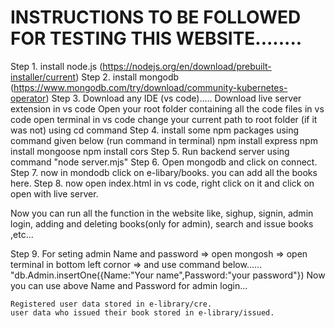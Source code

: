 # INSTRUCTIONS TO BE FOLLOWED FOR TESTING THIS WEBSITE........

Step 1. install node.js (https://nodejs.org/en/download/prebuilt-installer/current)
Step 2. install mongodb (https://www.mongodb.com/try/download/community-kubernetes-operator)
Step 3. Download any IDE (vs code).....
Download live server extension in vs code
Open your root folder containing all the code files in vs code
open terminal in vs code
change your current path to root folder (if it was not) using cd command
Step 4. install some npm packages using command given below (run command in terminal)
npm install express
npm install mongoose
npm install cors
Step 5. Run backend server using command "node server.mjs"
Step 6. Open mongodb and click on connect.
Step 7. now in mondodb click on e-libary/books. you can add all the books here.
Step 8. now open index.html in vs code, right click on it and click on open with live server.

Now you can run all the function in the website like, sighup, signin, admin login, adding and deleting books(only for admin), search and issue books ,etc...

Step 9. For seting admin Name and password => open mongosh => open terminal in bottom left cornor => and use command below......
"db.Admin.insertOne({Name:"Your name",Password:"your password"})
Now you can use above Name and Password for admin login...

    Registered user data stored in e-library/cre.
    user data who issued their book stored in e-library/issued.
